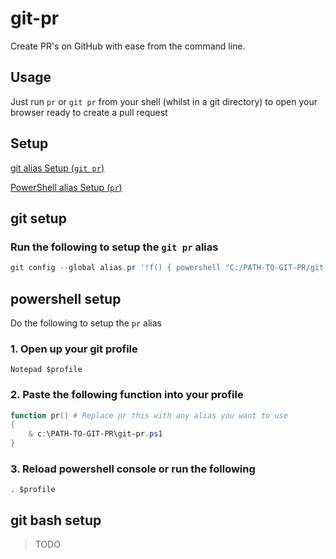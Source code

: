 # git-pr

Create PR's on GitHub with ease from the command line.

## Usage

Just run
`pr`
or `git pr`
from your shell (whilst in a git directory) to open your browser ready to create a pull request

## Setup

[git alias Setup (`git pr`)](#git-setup)

[PowerShell alias Setup (`pr`)](#powershell-setup)

## git setup

### Run the following to setup the `git pr` alias

```PowerShell
git config --global alias.pr '!f() { powershell "C:/PATH-TO-GIT-PR/git-pr.ps1" ; }; f'
```

## powershell setup

Do the following to setup the `pr` alias

### 1. Open up your git profile

`Notepad $profile`

### 2. Paste the following function into your profile

``` PowerShell
function pr() # Replace pr this with any alias you want to use
{
    & c:\PATH-TO-GIT-PR\git-pr.ps1
}
```

### 3. Reload powershell console or run the following

`. $profile`

## git bash setup

> TODO
